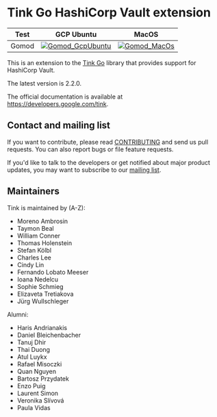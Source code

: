 # Tink Go HashiCorp Vault extension

<!-- GCP Ubuntu --->

[tink_go_hcvault_gomod_badge_gcp_ubuntu]: https://storage.googleapis.com/tink-kokoro-build-badges/tink-go-hcvault-gomod-gcp-ubuntu.svg

<!-- MacOS --->

[tink_go_hcvault_gomod_badge_macos]: https://storage.googleapis.com/tink-kokoro-build-badges/tink-go-hcvault-gomod-macos-external.svg

**Test** | **GCP Ubuntu**                                                  | **MacOS**
-------- | --------------------------------------------------------------- | ---------
Gomod    | [![Gomod_GcpUbuntu][tink_go_hcvault_gomod_badge_gcp_ubuntu]](#) | [![Gomod_MacOs][tink_go_hcvault_gomod_badge_macos]](#)

This is an extension to the [Tink Go](https://github.com/tink-crypto/tink-go)
library that provides support for HashiCorp Vault.

The latest version is 2.2.0.

The official documentation is available at https://developers.google.com/tink.

## Contact and mailing list

If you want to contribute, please read [CONTRIBUTING](docs/CONTRIBUTING.md) and
send us pull requests. You can also report bugs or file feature requests.

If you'd like to talk to the developers or get notified about major product
updates, you may want to subscribe to our
[mailing list](https://groups.google.com/forum/#!forum/tink-users).

## Maintainers

Tink is maintained by (A-Z):

-   Moreno Ambrosin
-   Taymon Beal
-   William Conner
-   Thomas Holenstein
-   Stefan Kölbl
-   Charles Lee
-   Cindy Lin
-   Fernando Lobato Meeser
-   Ioana Nedelcu
-   Sophie Schmieg
-   Elizaveta Tretiakova
-   Jürg Wullschleger

Alumni:

-   Haris Andrianakis
-   Daniel Bleichenbacher
-   Tanuj Dhir
-   Thai Duong
-   Atul Luykx
-   Rafael Misoczki
-   Quan Nguyen
-   Bartosz Przydatek
-   Enzo Puig
-   Laurent Simon
-   Veronika Slívová
-   Paula Vidas
